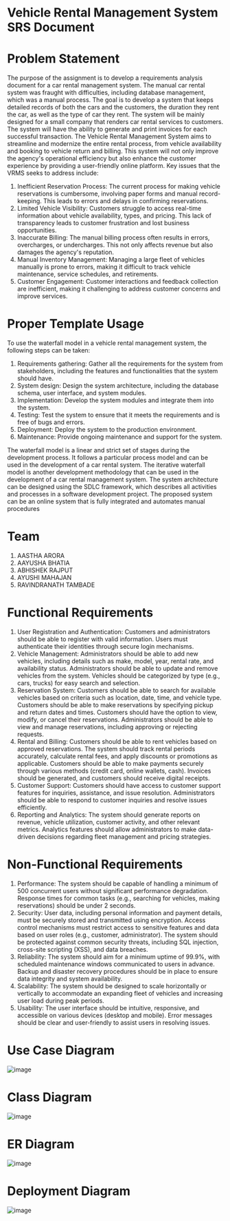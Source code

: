 # Vehicle Rental Management System SRS Document

# Problem Statement
The purpose of the assignment is to develop a requirements analysis document for a car rental management system. The manual car rental system was fraught with difficulties, including database management, which was a manual process. The goal is to develop a system that keeps detailed records of both the cars and the customers, the duration they rent the car, as well as the type of car they rent. The system will be mainly designed for a small company that renders car rental services to customers. The system will have the ability to generate and print invoices for each successful transaction.
The Vehicle Rental Management System aims to streamline and modernize the entire rental process, from vehicle availability and booking to vehicle return and billing. This system will not only improve the agency's operational efficiency but also enhance the customer experience by providing a user-friendly online platform. Key issues that the VRMS seeks to address include:
1.	Inefficient Reservation Process:
The current process for making vehicle reservations is cumbersome, involving paper forms and manual record-keeping. This leads to errors and delays in confirming reservations.
3.	Limited Vehicle Visibility:
Customers struggle to access real-time information about vehicle availability, types, and pricing. This lack of transparency leads to customer frustration and lost business opportunities.
5.	Inaccurate Billing:
The manual billing process often results in errors, overcharges, or undercharges. This not only affects revenue but also damages the agency's reputation.
8.	Manual Inventory Management:
Managing a large fleet of vehicles manually is prone to errors, making it difficult to track vehicle maintenance, service schedules, and retirements.
10.	Customer Engagement:
Customer interactions and feedback collection are inefficient, making it challenging to address customer concerns and improve services.

# Proper Template Usage
To use the waterfall model in a vehicle rental management system, the following steps can be taken:
1. Requirements gathering: Gather all the requirements for the system from stakeholders, including the features and functionalities that the system should have.
2. System design: Design the system architecture, including the database schema, user interface, and system modules.
3. Implementation: Develop the system modules and integrate them into the system.
4. Testing: Test the system to ensure that it meets the requirements and is free of bugs and errors.
5. Deployment: Deploy the system to the production environment.
6. Maintenance: Provide ongoing maintenance and support for the system.

The waterfall model is a linear and strict set of stages during the development process. It follows a particular process model and can be used in the development of a car rental system. The iterative waterfall model is another development methodology that can be used in the development of a car rental management system. The system architecture can be designed using the SDLC framework, which describes all activities and processes in a software development project. The proposed system can be an online system that is fully integrated and automates manual procedures

# Team
1. AASTHA ARORA
2. AAYUSHA BHATIA
3. ABHISHEK RAJPUT
4. AYUSHI MAHAJAN
5. RAVINDRANATH TAMBADE

# Functional Requirements
1.	User Registration and Authentication:
	Customers and administrators should be able to register with valid information.
	Users must authenticate their identities through secure login mechanisms.
2.	Vehicle Management:
	Administrators should be able to add new vehicles, including details such as make, model, year, rental rate, and availability status.
	Administrators should be able to update and remove vehicles from the system.
	Vehicles should be categorized by type (e.g., cars, trucks) for easy search and selection.
3.	Reservation System:
	Customers should be able to search for available vehicles based on criteria such as location, date, time, and vehicle type.
	Customers should be able to make reservations by specifying pickup and return dates and times.
	Customers should have the option to view, modify, or cancel their reservations.
	Administrators should be able to view and manage reservations, including approving or rejecting requests.
4.	Rental and Billing:
	Customers should be able to rent vehicles based on approved reservations.
	The system should track rental periods accurately, calculate rental fees, and apply discounts or promotions as applicable.
	Customers should be able to make payments securely through various methods (credit card, online wallets, cash).
	Invoices should be generated, and customers should receive digital receipts.
5.	Customer Support:
	Customers should have access to customer support features for inquiries, assistance, and issue resolution.
	Administrators should be able to respond to customer inquiries and resolve issues efficiently.
6.	Reporting and Analytics:
	The system should generate reports on revenue, vehicle utilization, customer activity, and other relevant metrics.
	Analytics features should allow administrators to make data-driven decisions regarding fleet management and pricing strategies.

# Non-Functional Requirements
1.	Performance:
	The system should be capable of handling a minimum of 500 concurrent users without significant performance degradation.
	Response times for common tasks (e.g., searching for vehicles, making reservations) should be under 2 seconds.
2.	Security:
	User data, including personal information and payment details, must be securely stored and transmitted using encryption.
	Access control mechanisms must restrict access to sensitive features and data based on user roles (e.g., customer, administrator).
	The system should be protected against common security threats, including SQL injection, cross-site scripting (XSS), and data breaches.
3.	Reliability:
	The system should aim for a minimum uptime of 99.9%, with scheduled maintenance windows communicated to users in advance.
	Backup and disaster recovery procedures should be in place to ensure data integrity and system availability.
4.	Scalability:
	The system should be designed to scale horizontally or vertically to accommodate an expanding fleet of vehicles and increasing user load during peak periods.
5.	Usability:
	The user interface should be intuitive, responsive, and accessible on various devices (desktop and mobile).
	Error messages should be clear and user-friendly to assist users in resolving issues.

# Use Case Diagram
![image](https://github.com/aayushabhatia/Vehicle-Rental-Management-System-SRS-Document/assets/112889465/0b37b94f-2c7d-445a-858e-6e10f65a1255)

# Class Diagram
![image](https://github.com/aayushabhatia/Vehicle-Rental-Management-System-SRS-Document/assets/112889465/544733b2-dfcd-42e2-a143-c1a032fc6f7c)

# ER Diagram
![image](https://github.com/aayushabhatia/Vehicle-Rental-Management-System-SRS-Document/assets/112889465/33146a16-596b-48e5-ba8a-a7905b1fb937)

# Deployment Diagram
![image](https://github.com/aayushabhatia/Vehicle-Rental-Management-System-SRS-Document/assets/112889465/805f950f-d601-436c-bb63-10661cd65841)



